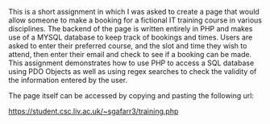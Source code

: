 This is a short assignment in which I was asked to create a page that would allow someone to make a booking for a fictional IT training course in various disciplines. 
The backend of the page is written entirely in PHP and makes use of a MYSQL database to keep track of bookings and times.
Users are asked to enter their preferred course, and the slot and time they wish to attend, then enter their email and check to see if a booking can be made.
This assignment demonstrates how to use PHP to access a SQL database using PDO Objects as well as using regex searches to check the validity of the information entered by the user.

The page itself can be accessed by copying and pasting the following url:

https://student.csc.liv.ac.uk/~sgafarr3/training.php
